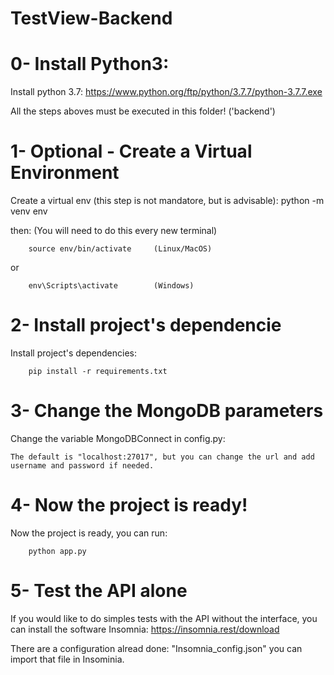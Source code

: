 # TestView-Backend

# 0- Install Python3:
Install python 3.7: https://www.python.org/ftp/python/3.7.7/python-3.7.7.exe

All the steps aboves must be executed in this folder! ('backend')

# 1- Optional - Create a Virtual Environment
Create a virtual env (this step is not mandatore, but is advisable):
        python -m venv env

then: (You will need to do this every new terminal)
    
        source env/bin/activate     (Linux/MacOS)
        
or
        
        env\Scripts\activate        (Windows)


# 2- Install project's dependencie
Install project's dependencies: 

        pip install -r requirements.txt

# 3- Change the MongoDB parameters  
Change the variable MongoDBConnect in config.py:

    The default is "localhost:27017", but you can change the url and add username and password if needed.
    
# 4- Now the project is ready!
Now the project is ready, you can run:

        python app.py

# 5- Test the API alone
If you would like to do simples tests with the API without the interface, 
you can install the software Insomnia: https://insomnia.rest/download 

There are a configuration alread done: "Insomnia_config.json" you can import that file in Insominia.




